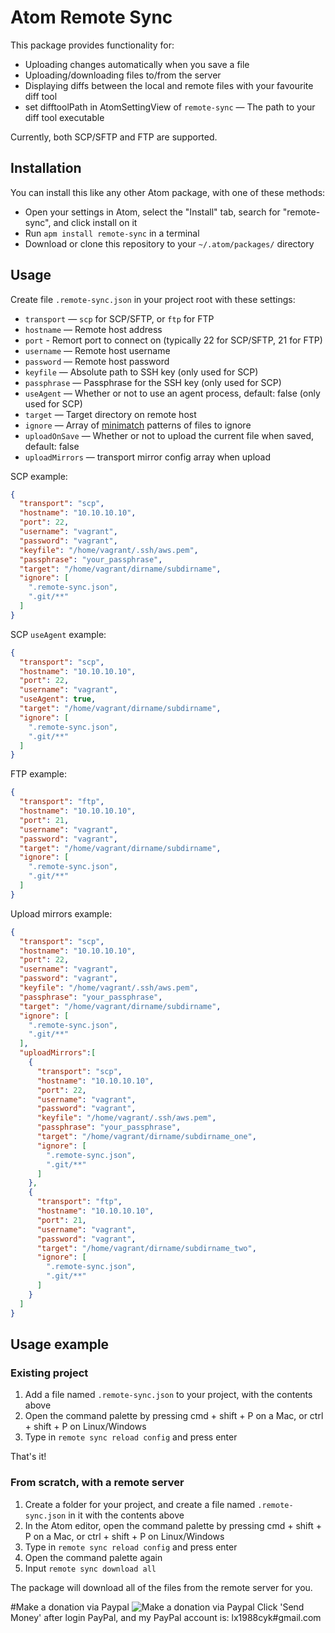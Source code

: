 # Atom Remote Sync

This package provides functionality for:

* Uploading changes automatically when you save a file
* Uploading/downloading files to/from the server
* Displaying diffs between the local and remote files with your favourite diff tool
* set difftoolPath in AtomSettingView of `remote-sync` — The path to your diff tool executable

Currently, both SCP/SFTP and FTP are supported.

## Installation

You can install this like any other Atom package, with one of these methods:

* Open your settings in Atom, select the "Install" tab, search for "remote-sync", and click install on it
* Run `apm install remote-sync` in a terminal
* Download or clone this repository to your `~/.atom/packages/` directory

## Usage

Create file `.remote-sync.json` in your project root with these settings:

* `transport` — `scp` for SCP/SFTP, or `ftp` for FTP
* `hostname` — Remote host address
* `port` - Remort port to connect on (typically 22 for SCP/SFTP, 21 for FTP)
* `username` — Remote host username
* `password` — Remote host password
* `keyfile` — Absolute path to SSH key (only used for SCP)
* `passphrase` — Passphrase for the SSH key (only used for SCP)
* `useAgent` — Whether or not to use an agent process, default: false (only used for SCP)
* `target` — Target directory on remote host
* `ignore` — Array of [minimatch](https://github.com/isaacs/minimatch) patterns of files to ignore
* `uploadOnSave` — Whether or not to upload the current file when saved, default: false
* `uploadMirrors` — transport mirror config array when upload

SCP example:
```json
{
  "transport": "scp",
  "hostname": "10.10.10.10",
  "port": 22,
  "username": "vagrant",
  "password": "vagrant",
  "keyfile": "/home/vagrant/.ssh/aws.pem",
  "passphrase": "your_passphrase",
  "target": "/home/vagrant/dirname/subdirname",
  "ignore": [
    ".remote-sync.json",
    ".git/**"
  ]
}
```

SCP `useAgent` example:
```json
{
  "transport": "scp",
  "hostname": "10.10.10.10",
  "port": 22,
  "username": "vagrant",
  "useAgent": true,
  "target": "/home/vagrant/dirname/subdirname",
  "ignore": [
    ".remote-sync.json",
    ".git/**"
  ]
}
```

FTP example:
```json
{
  "transport": "ftp",
  "hostname": "10.10.10.10",
  "port": 21,
  "username": "vagrant",
  "password": "vagrant",
  "target": "/home/vagrant/dirname/subdirname",
  "ignore": [
    ".remote-sync.json",
    ".git/**"
  ]
}
```

Upload mirrors example:
```json
{
  "transport": "scp",
  "hostname": "10.10.10.10",
  "port": 22,
  "username": "vagrant",
  "password": "vagrant",
  "keyfile": "/home/vagrant/.ssh/aws.pem",
  "passphrase": "your_passphrase",
  "target": "/home/vagrant/dirname/subdirname",
  "ignore": [
    ".remote-sync.json",
    ".git/**"
  ],
  "uploadMirrors":[
    {
      "transport": "scp",
      "hostname": "10.10.10.10",
      "port": 22,
      "username": "vagrant",
      "password": "vagrant",
      "keyfile": "/home/vagrant/.ssh/aws.pem",
      "passphrase": "your_passphrase",
      "target": "/home/vagrant/dirname/subdirname_one",
      "ignore": [
	    ".remote-sync.json",
        ".git/**"
      ]
    },
    {
      "transport": "ftp",
      "hostname": "10.10.10.10",
      "port": 21,
      "username": "vagrant",
      "password": "vagrant",
      "target": "/home/vagrant/dirname/subdirname_two",
      "ignore": [
	    ".remote-sync.json",
        ".git/**"
      ]
    }
  ]
}
```

## Usage example

### Existing project

1. Add a file named `.remote-sync.json` to your project, with the contents above
2. Open the command palette by pressing cmd + shift + P on a Mac, or ctrl + shift + P on Linux/Windows
3. Type in `remote sync reload config` and press enter

That's it!

### From scratch, with a remote server

1. Create a folder for your project, and create a file named `.remote-sync.json` in it with the contents above
2. In the Atom editor, open the command palette by pressing cmd + shift + P on a Mac, or ctrl + shift + P on Linux/Windows
3. Type in `remote sync reload config` and press enter
4. Open the command palette again
5. Input `remote sync download all`

The package will download all of the files from the remote server for you.


#Make a donation via Paypal ![Make a donation via Paypal](https://www.paypalobjects.com/en_US/i/btn/btn_donate_SM.gif)
Click 'Send Money' after login PayPal, and my PayPal account is: lx1988cyk#gmail.com
